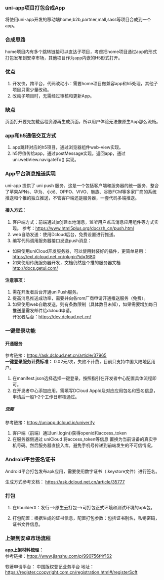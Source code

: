 ### uni-app项目打包合成App
将使用uni-app开发的移动端home,b2b,partner,mall,sass等项目合成到一个app。

### 合成思路
home项目内有多个跳转链接可以直达子项目，考虑把home项目通过app的形式打包发布到安卓市场，其他项目作为app内嵌的H5形式打开。
### 优点
1. 开发快，跨平台，代码改动小：需要home项目做兼容app和h5处理，其他子项目只需少量改动。
2. 改动子项目时，无需经过审核和更新App。
### 缺点
页面打开要先加载远程资源再生成页面，所以用户体验无法像原生App那么流畅。

### app和h5通信交互方式
 1. app跳转对应的h5项目，通过浏览器组件web-view实现。
 2. h5将值传给app，通过postMessage实现，返回app，通过uni.webView.navigateTo() 实现。


### App平台消息推送实现
uni-app 提供了 uni push 服务，这是一个包括客户端和服务器的统一服务，整合了苹果APNs、华为、小米、OPPO、VIVO、魅族、谷歌FCM等多家厂商的系统推送和个推的独立推送，不管客户端还是服务器，一套代码多端推送。
#### 接入方式：
1. 客户端方式：前端通过js创建本地消息，监听用户点击消息应用组件等方式实现。 参考：https://www.html5plus.org/doc/zh_cn/push.html
2. web自助发送：使用Dcloud后台，免费设置进行推送。
3. 编写代码调用服务器接口发送push消息：  
 * 如果使用uniCloud开发服务器，可以使用封装好的插件，更简单易用：https://ext.dcloud.net.cn/plugin?id=1680
* 如果使用传统服务器开发，文档仍然是个推的服务器文档 http://docs.getui.com/


#### 注意事项：
1. 需在开发者后台开通uniPush服务。
2. 提高消息推送成功率，需要并向各rom厂商申请开通推送服务（免费）。
3. 如果使用web自助发送，则有条数限制（具体数目未知），如果需要增加每日推送量需发邮件给dcloud申请。  
开发者后台：https://dev.dcloud.net.cn/


### 一键登录功能
#### 开通服务
参考链接：https://ask.dcloud.net.cn/article/37965  
**一键登录服务计费标准：**
0.02元/次，失败不计费，目前只支持中国大陆地区用户。
1. 在manifest.json选择选择一键登录，按照指引在开发者中心配置具体流程即可。
2. 在开发者中心添加应用，需填写DCloud AppId及对应应用包名和签名信息，申请后一般1-2个工作日审核通过。
##### 流程
参考链接：https://uniapp.dcloud.io/univerify
1. 客户端（前端）通过uni.login()获得openid和access_token
2. 在服务器侧通过 uniCloud 将access_token等信息 置换为当前设备的真实手机号码。然后服务器直接入库，避免手机号传递到前端发生的不可信情况。


### Android平台签名证书
Android平台打包发布apk应用，需要使用数字证书（.keystore文件）进行签名。

生成方式参考文档：
https://ask.dcloud.net.cn/article/35777

### 打包
1. 在hbuilderX：发行-->原生云打包-->可打包正式环境和测试环境的apk包。

2. 打包配置：根据生成的证书信息，配置打包参数：包括证书别名，私钥密码，证书文件信息。

### 上架到安卓市场流程
**app上架材料梳理：**  
参考链接：https://www.jianshu.com/p/990756f4f162   

软著申请平台：
中国版权登记业务平台
地址：https://register.ccopyright.com.cn/registration.html#/registerSoft
